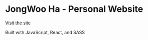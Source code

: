 # JongWoo Ha - Personal Website

[Visit the site](jongwooha.netlify.app)

Built with JavaScript, React, and SASS
